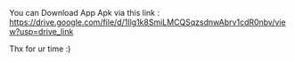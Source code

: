 You can Download App Apk via this link : https://drive.google.com/file/d/1Ilg1k8SmiLMCQSqzsdnwAbrv1cdR0nbv/view?usp=drive_link

Thx for ur time :)

